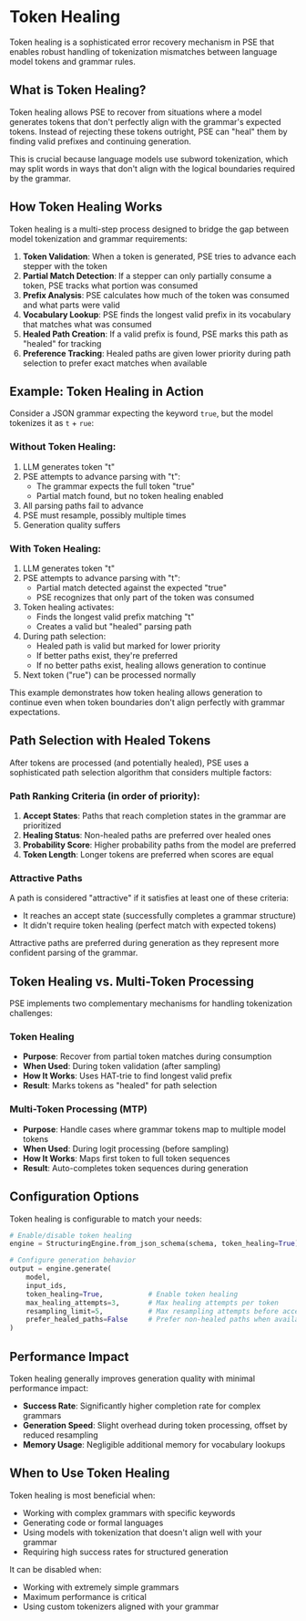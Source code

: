 # Token Healing

Token healing is a sophisticated error recovery mechanism in PSE that enables robust handling of tokenization mismatches between language model tokens and grammar rules.

## What is Token Healing?

Token healing allows PSE to recover from situations where a model generates tokens that don't perfectly align with the grammar's expected tokens. Instead of rejecting these tokens outright, PSE can "heal" them by finding valid prefixes and continuing generation.

This is crucial because language models use subword tokenization, which may split words in ways that don't align with the logical boundaries required by the grammar.

## How Token Healing Works

Token healing is a multi-step process designed to bridge the gap between model tokenization and grammar requirements:

1. **Token Validation**: When a token is generated, PSE tries to advance each stepper with the token
2. **Partial Match Detection**: If a stepper can only partially consume a token, PSE tracks what portion was consumed
3. **Prefix Analysis**: PSE calculates how much of the token was consumed and what parts were valid
4. **Vocabulary Lookup**: PSE finds the longest valid prefix in its vocabulary that matches what was consumed
5. **Healed Path Creation**: If a valid prefix is found, PSE marks this path as "healed" for tracking
6. **Preference Tracking**: Healed paths are given lower priority during path selection to prefer exact matches when available

## Example: Token Healing in Action

Consider a JSON grammar expecting the keyword `true`, but the model tokenizes it as `t` + `rue`:

### Without Token Healing:

1. LLM generates token "t"
2. PSE attempts to advance parsing with "t":
   - The grammar expects the full token "true"
   - Partial match found, but no token healing enabled
3. All parsing paths fail to advance
4. PSE must resample, possibly multiple times
5. Generation quality suffers

### With Token Healing:

1. LLM generates token "t"
2. PSE attempts to advance parsing with "t":
   - Partial match detected against the expected "true" 
   - PSE recognizes that only part of the token was consumed
3. Token healing activates:
   - Finds the longest valid prefix matching "t"
   - Creates a valid but "healed" parsing path
4. During path selection:
   - Healed path is valid but marked for lower priority
   - If better paths exist, they're preferred
   - If no better paths exist, healing allows generation to continue
5. Next token ("rue") can be processed normally

This example demonstrates how token healing allows generation to continue even when token boundaries don't align perfectly with grammar expectations.

## Path Selection with Healed Tokens

After tokens are processed (and potentially healed), PSE uses a sophisticated path selection algorithm that considers multiple factors:

### Path Ranking Criteria (in order of priority):

1. **Accept States**: Paths that reach completion states in the grammar are prioritized
2. **Healing Status**: Non-healed paths are preferred over healed ones
3. **Probability Score**: Higher probability paths from the model are preferred
4. **Token Length**: Longer tokens are preferred when scores are equal

### Attractive Paths

A path is considered "attractive" if it satisfies at least one of these criteria:
- It reaches an accept state (successfully completes a grammar structure)
- It didn't require token healing (perfect match with expected tokens)

Attractive paths are preferred during generation as they represent more confident parsing of the grammar.

## Token Healing vs. Multi-Token Processing

PSE implements two complementary mechanisms for handling tokenization challenges:

### Token Healing
- **Purpose**: Recover from partial token matches during consumption
- **When Used**: During token validation (after sampling)
- **How It Works**: Uses HAT-trie to find longest valid prefix
- **Result**: Marks tokens as "healed" for path selection

### Multi-Token Processing (MTP)
- **Purpose**: Handle cases where grammar tokens map to multiple model tokens
- **When Used**: During logit processing (before sampling)
- **How It Works**: Maps first token to full token sequences
- **Result**: Auto-completes token sequences during generation

## Configuration Options

Token healing is configurable to match your needs:

```python
# Enable/disable token healing
engine = StructuringEngine.from_json_schema(schema, token_healing=True)

# Configure generation behavior
output = engine.generate(
    model,
    input_ids,
    token_healing=True,           # Enable token healing
    max_healing_attempts=3,       # Max healing attempts per token
    resampling_limit=5,           # Max resampling attempts before accepting best path
    prefer_healed_paths=False     # Prefer non-healed paths when available
)
```

## Performance Impact

Token healing generally improves generation quality with minimal performance impact:

- **Success Rate**: Significantly higher completion rate for complex grammars
- **Generation Speed**: Slight overhead during token processing, offset by reduced resampling
- **Memory Usage**: Negligible additional memory for vocabulary lookups

## When to Use Token Healing

Token healing is most beneficial when:

- Working with complex grammars with specific keywords
- Generating code or formal languages
- Using models with tokenization that doesn't align well with your grammar
- Requiring high success rates for structured generation

It can be disabled when:
- Working with extremely simple grammars
- Maximum performance is critical
- Using custom tokenizers aligned with your grammar